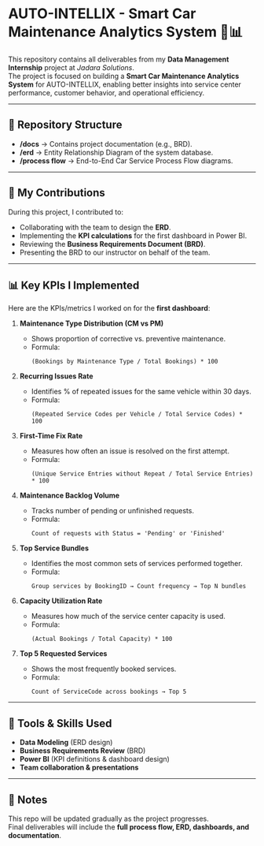 # AUTO-INTELLIX - Smart Car Maintenance Analytics System 🚗📊

This repository contains all deliverables from my **Data Management Internship** project at *Jadara Solutions*.  
The project is focused on building a **Smart Car Maintenance Analytics System** for AUTO-INTELLIX, enabling better insights into service center performance, customer behavior, and operational efficiency.

---

## 📂 Repository Structure

- **/docs** → Contains project documentation (e.g., BRD).
- **/erd** → Entity Relationship Diagram of the system database.
- **/process flow** → End-to-End Car Service Process Flow diagrams.

---

## 🎯 My Contributions

During this project, I contributed to:
- Collaborating with the team to design the **ERD**.
- Implementing the **KPI calculations** for the first dashboard in Power BI.
- Reviewing the **Business Requirements Document (BRD)**.
- Presenting the BRD to our instructor on behalf of the team.

---

## 📊 Key KPIs I Implemented

Here are the KPIs/metrics I worked on for the **first dashboard**:

1. **Maintenance Type Distribution (CM vs PM)**  
   - Shows proportion of corrective vs. preventive maintenance.  
   - Formula:  
     ```
     (Bookings by Maintenance Type / Total Bookings) * 100
     ```

2. **Recurring Issues Rate**  
   - Identifies % of repeated issues for the same vehicle within 30 days.  
   - Formula:  
     ```
     (Repeated Service Codes per Vehicle / Total Service Codes) * 100
     ```

3. **First-Time Fix Rate**  
   - Measures how often an issue is resolved on the first attempt.  
   - Formula:  
     ```
     (Unique Service Entries without Repeat / Total Service Entries) * 100
     ```

4. **Maintenance Backlog Volume**  
   - Tracks number of pending or unfinished requests.  
   - Formula:  
     ```
     Count of requests with Status = 'Pending' or 'Finished'
     ```

5. **Top Service Bundles**  
   - Identifies the most common sets of services performed together.  
   - Formula:  
     ```
     Group services by BookingID → Count frequency → Top N bundles
     ```

6. **Capacity Utilization Rate**  
   - Measures how much of the service center capacity is used.  
   - Formula:  
     ```
     (Actual Bookings / Total Capacity) * 100
     ```

7. **Top 5 Requested Services**  
   - Shows the most frequently booked services.  
   - Formula:  
     ```
     Count of ServiceCode across bookings → Top 5
     ```

---

## 🚀 Tools & Skills Used

- **Data Modeling** (ERD design)
- **Business Requirements Review** (BRD)
- **Power BI** (KPI definitions & dashboard design)
- **Team collaboration & presentations**

---

## 📌 Notes

This repo will be updated gradually as the project progresses.  
Final deliverables will include the **full process flow, ERD, dashboards, and documentation**.
